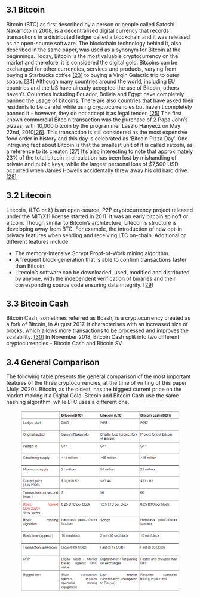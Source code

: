 ## 3.1 Bitcoin

Bitcoin (BTC) as first described by a person or people called Satoshi Nakamoto in 2008, is a
decentralised digital currency that records transactions in a distributed ledger called a blockchain and it was
released as an open-source software. The blockchain technology behind it, also described in the same paper,
was used as a synonym for Bitcoin at the beginnings.
Today, Bitcoin is the most valuable cryptocurrency on the market and therefore, it is considered the digital
gold. Bitcoins can be exchanged for other currencies, services and products, varying from buying a Starbucks
coffee [[23]](https://www.retaildive.com/ex/mobilecommercedaily/starbucks-integrates-with-bitcoin-wallet-to-allow-app-users-to-pay-with-cryptocurrency#:~:text=Customers%20using%20the%20Starbucks%20app,called%20Bitcoin%20Direct%20to%20Starbucks) to buying a Virgin Galactic trip to outer space. [[24]](https://www.cnbc.com/2019/06/21/tyler-winklevoss-bought-a-virgin-galactic-ticket-to-space-with-bitcoin.html#:~:text=In%20January%2C%202014%2C%20Tyler%20and,time%20was%20%24800%2C%20Winklevoss%20said)
Although many countries around the world, including EU countries and the US have already accepted the use
of Bitcoin, others haven’t. Countries including Ecuador, Bolivia and Egypt have completely banned the usage
of bitcoins. There are also countries that have asked their residents to be careful while using cryptocurrencies
but haven’t completely banned it - however, they do not accept it as legal tender. [[25]](https://en.wikipedia.org/wiki/Legality_of_bitcoin_by_country_or_territory)
The first known commercial Bitcoin transaction was the purchase of 2 Papa John’s pizzas, with 10,000 bitcoin
by the programmer Laszlo Hanyecz on May 22nd, 2010[[26]](https://www.cnbc.com/2018/06/18/blockchain-what-is-it-and-how-does-it-work.html). This transaction is still considered as
the most expensive food order in history and this day is celebrated as ‘Bitcoin Pizza Day’.
One intriguing fact about Bitcoin is that the smallest unit of it is called satoshi, as a reference to its creator. [[27]](https://bitflyer.com/en-eu/glossary/satoshi)
It’s also interesting to note that approximately 23% of the total bitcoin in circulation has been lost by
mishandling of private and public keys, while the largest personal loss of $7,500 USD occurred when James
Howells accidentally threw away his old hard drive. [[28]](https://www.cnbc.com/2017/12/20/man-lost-127-million-worth-of-bitcoins-and-city-wont-let-him-look.html)

## 3.2 Litecoin

Litecoin, (LTC or Ł) is an open-source, P2P cryptocurrency project released under the MIT/X11 license started
in 2011. It was an early bitcoin spinoff or altcoin. Though similar to Bitcoin’s architecture, Litecoin’s structure is
developing away from BTC. For example, the introduction of new opt-in privacy features when sending and
receiving LTC on-chain.
Additional or different features include:
- The memory-intensive Scrypt Proof-of-Work mining algorithm.
- A frequent block generation that is able to confirm transactions faster than Bitcoin.
- Litecoin’s software can be downloaded, used, modified and distributed by anyone, with the independent
verification of binaries and their corresponding source code ensuring data integrity. [[29]](https://mycred.io/what-is-litecoin/)


## 3.3 Bitcoin Cash

Bitcoin Cash, sometimes referred as Bcash, is a cryptocurrency created as a fork of Bitcoin, in August 2017. It
characterises with an increased size of blocks, which allows more transactions to be processed and improves
the scalability. [[30]](https://www.investopedia.com/terms/b/bitcoin-cash.asp)
In November 2018, Bitcoin Cash split into two different cryptocurrencies - Bitcoin Cash and Bitcoin SV

## 3.4 General Comparison

The following table presents the general comparison of the most important features of the three
cryptocurrencies, at the time of writing of this paper (July, 2020). Bitcoin, as the oldest, has the biggest current
price on the market making it a Digital Gold. Bitcoin and Bitcoin Cash use the same hashing algorithm, while
LTC uses a different one.




<figure align = "center">
<img src="general_table.png" style="width:auto ;height:auto;"  align="center">
    </figure>
